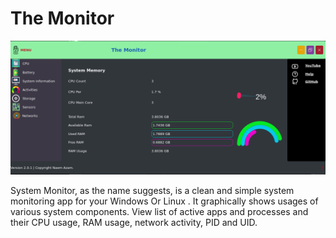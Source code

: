 # The Monitor
<img src="/img/main.png"> 

System Monitor, as the name suggests, is a clean and simple system monitoring app for your Windows Or Linux . It graphically shows usages of various system components. View list of active apps and processes and their CPU usage, RAM usage, network activity, PID and UID.
 
